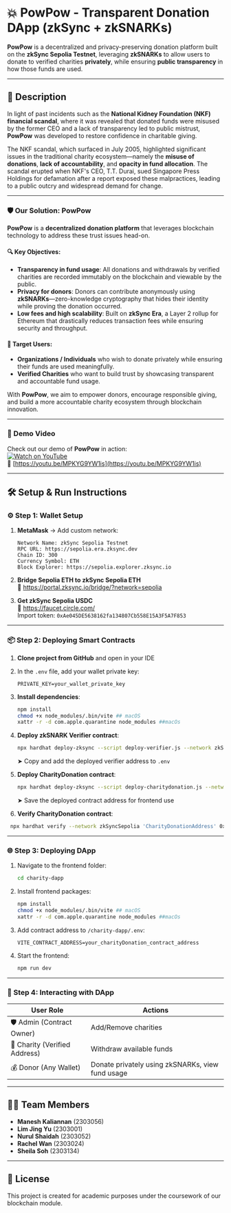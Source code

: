 # 💥 PowPow - Transparent Donation DApp (zkSync + zkSNARKs)

**PowPow** is a decentralized and privacy-preserving donation platform built on the **zkSync Sepolia Testnet**, leveraging **zkSNARKs** to allow users to donate to verified charities **privately**, while ensuring **public transparency** in how those funds are used.

---

## 📝 Description

In light of past incidents such as the **National Kidney Foundation (NKF) financial scandal**, where it was revealed that donated funds were misused by the former CEO and a lack of transparency led to public mistrust, **PowPow** was developed to restore confidence in charitable giving.

The NKF scandal, which surfaced in July 2005, highlighted significant issues in the traditional charity ecosystem—namely the **misuse of donations**, **lack of accountability**, and **opacity in fund allocation**. The scandal erupted when NKF's CEO, T.T. Durai, sued Singapore Press Holdings for defamation after a report exposed these malpractices, leading to a public outcry and widespread demand for change.

---

### 🛡️ Our Solution: PowPow

**PowPow** is a **decentralized donation platform** that leverages blockchain technology to address these trust issues head-on.

#### 🔍 Key Objectives:
- **Transparency in fund usage**: All donations and withdrawals by verified charities are recorded immutably on the blockchain and viewable by the public.
- **Privacy for donors**: Donors can contribute anonymously using **zkSNARKs**—zero-knowledge cryptography that hides their identity while proving the donation occurred.
- **Low fees and high scalability**: Built on **zkSync Era**, a Layer 2 rollup for Ethereum that drastically reduces transaction fees while ensuring security and throughput.

#### 👥 Target Users:
- **Organizations / Individuals** who wish to donate privately while ensuring their funds are used meaningfully.
- **Verified Charities** who want to build trust by showcasing transparent and accountable fund usage.

With **PowPow**, we aim to empower donors, encourage responsible giving, and build a more accountable charity ecosystem through blockchain innovation.

---

### 🎥 Demo Video  
Check out our demo of **PowPow** in action:  
[![Watch on YouTube](https://img.youtube.com/vi/MPKYG9YW1is/0.jpg)](https://youtu.be/MPKYG9YW1is)  
🔗 [https://youtu.be/MPKYG9YW1is](https://youtu.be/MPKYG9YW1is)

---

## 🛠️ Setup & Run Instructions

### ⚙️ Step 1: Wallet Setup

1. **MetaMask** → Add custom network:

   ```
   Network Name: zkSync Sepolia Testnet  
   RPC URL: https://sepolia.era.zksync.dev  
   Chain ID: 300  
   Currency Symbol: ETH  
   Block Explorer: https://sepolia.explorer.zksync.io  
   ```

2. **Bridge Sepolia ETH to zkSync Sepolia ETH**  
   🔗 https://portal.zksync.io/bridge/?network=sepolia

3. **Get zkSync Sepolia USDC**  
   🔗 https://faucet.circle.com/  
   Import token: `0xAe045DE5638162fa134807Cb558E15A3F5A7F853`

---

### 📦 Step 2: Deploying Smart Contracts

1. **Clone project from GitHub** and open in your IDE

2. In the `.env` file, add your wallet private key:
   ```
   PRIVATE_KEY=your_wallet_private_key
   ```

3. **Install dependencies**:
   ```bash
   npm install
   chmod +x node_modules/.bin/vite ## macOS
   xattr -r -d com.apple.quarantine node_modules ##macOs
   ```


4. **Deploy zkSNARK Verifier contract**:
   ```bash
   npx hardhat deploy-zksync --script deploy-verifier.js --network zkSyncSepolia
   ```
   ➤ Copy and add the deployed verifier address to `.env`

5. **Deploy CharityDonation contract**:
   ```bash
   npx hardhat deploy-zksync --script deploy-charitydonation.js --network zkSyncSepolia
   ```
   ➤ Save the deployed contract address for frontend use

6. **Verify CharityDonation contract**:
  ```bash
   npx hardhat verify --network zkSyncSepolia 'CharityDonationAddress' 0xAe045DE5638162fa134807Cb558E15A3F5A7F853 'VerifierAddress' 
  ```
---

### 🌐 Step 3: Deploying DApp

1. Navigate to the frontend folder:
   ```bash
   cd charity-dapp
   ```

2. Install frontend packages:
   ```bash
   npm install
   chmod +x node_modules/.bin/vite ## macOS
   xattr -r -d com.apple.quarantine node_modules ##macOs
   ```

3. Add contract address to `/charity-dapp/.env`:
   ```
   VITE_CONTRACT_ADDRESS=your_charityDonation_contract_address
   ```

4. Start the frontend:
   ```bash
   npm run dev
   ```

---

### 🤝 Step 4: Interacting with DApp

| User Role | Actions |
|-----------|---------|
| 🛡️ Admin (Contract Owner) | Add/Remove charities |
| 🏢 Charity (Verified Address) | Withdraw available funds |
| 💰 Donor (Any Wallet) | Donate privately using zkSNARKs, view fund usage |

---

## 👨‍💻 Team Members

- **Manesh Kaliannan** (2303056)  
- **Lim Jing Yu** (2303001)  
- **Nurul Shaidah** (2303052)  
- **Rachel Wan** (2303024)  
- **Sheila Soh** (2303134)

---

## 📄 License

This project is created for academic purposes under the coursework of our blockchain module.